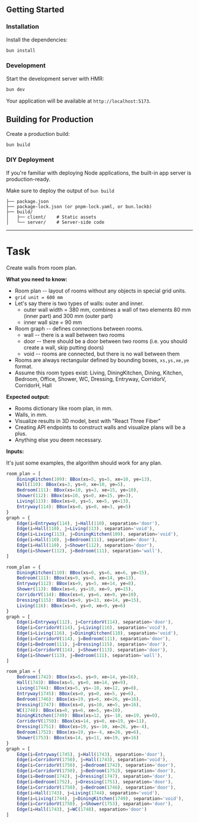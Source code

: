 ## Getting Started

### Installation

Install the dependencies:

```bash
bun install
```

### Development

Start the development server with HMR:

```bash
bun dev
```

Your application will be available at `http://localhost:5173`.

## Building for Production

Create a production build:

```bash
bun build
```

### DIY Deployment

If you're familiar with deploying Node applications, the built-in app server is production-ready.

Make sure to deploy the output of `bun build`

```
├── package.json
├── package-lock.json (or pnpm-lock.yaml, or bun.lockb)
├── build/
│   ├── client/    # Static assets
│   └── server/    # Server-side code
```

---

# Task

Create walls from room plan.

**What you need to know:**

- Room plan -- layout of rooms without any objects in special grid units.
- `grid unit = 600 mm`
- Let's say there is two types of walls: outer and inner.
  - outer wall width = 380 mm, combines a wall of two elements 80 mm (inner part) and 300 mm (outer part)
  - inner wall size = 90 mm
- Room graph -- defines connections between rooms.
  - wall -- there is a wall between two rooms
  - door -- there should be a door between two rooms (i.e. you should create a wall, skip putting doors)
  - void -- rooms are connected, but there is no wall between them
- Rooms are always rectangular defined by bounding boxes, `xs,ys,xe,ye` format.
- Assume this room types exist: Living, DiningKitchen, Dining, Kitchen, Bedroom, Office, Shower, WC, Dressing, Entryway, CorridorV, CorridorH, Hall

**Expected output:**

- Rooms dictionary like room plan, in mm.
- Walls, in mm.
- Visualize results in 3D model, best with "React Three Fiber"
- Creating API endpoints to construct walls and visualize plans will be a plus.
- Anything else you deem necessary.

**Inputs:**

It's just some examples, the algorithm should work for any plan.

```ts
room_plan = [
    DiningKitchen(109): BBox(xs=5, ys=5, xe=10, ye=13),
    Hall(110): BBox(xs=3, ys=0, xe=10, ye=5),
    Bedroom(111): BBox(xs=10, ys=3, xe=15, ye=10),
    Shower(112): BBox(xs=10, ys=0, xe=15, ye=3),
    Living(113): BBox(xs=0, ys=5, xe=5, ye=13),
    Entryway(114): BBox(xs=0, ys=0, xe=3, ye=5)
}
graph = {
    Edge(i=Entryway(114), j=Hall(110), separation='door'),
    Edge(i=Hall(110), j=Living(113), separation='void'),
    Edge(i=Living(113), j=DiningKitchen(109), separation='void'),
    Edge(i=Hall(110), j=Bedroom(111), separation='door'),
    Edge(i=Hall(110), j=Shower(112), separation='door'),
    Edge(i=Shower(112), j=Bedroom(111), separation='wall'),
]
```

```ts
room_plan = {
    DiningKitchen(110): BBox(xs=0, ys=6, xe=6, ye=15),
    Bedroom(111): BBox(xs=9, ys=8, xe=14, ye=13),
    Entryway(112): BBox(xs=9, ys=5, xe=14, ye=8),
    Shower(113): BBox(xs=6, ys=10, xe=9, ye=15),
    CorridorV(114): BBox(xs=6, ys=6, xe=9, ye=10),
    Dressing(115): BBox(xs=9, ys=13, xe=14, ye=15),
    Living(116): BBox(xs=0, ys=0, xe=9, ye=6)
}
graph = [
    Edge(i=Entryway(112), j=CorridorV(114), separation='door'),
    Edge(i=CorridorV(114), j=Living(116), separation='void'),
    Edge(i=Living(116), j=DiningKitchen(110), separation='void'),
    Edge(i=CorridorV(114), j=Bedroom(111), separation='door'),
    Edge(i=Bedroom(111), j=Dressing(115), separation='door'),
    Edge(i=CorridorV(114), j=Shower(113), separation='door'),
    Edge(i=Shower(113), j=Bedroom(111), separation='wall'),
]
```

```ts
room_plan = {
    Bedroom(1742): BBox(xs=5, ys=9, xe=14, ye=16),
    Hall(1743): BBox(xs=5, ys=0, xe=14, ye=9),
    Living(1744): BBox(xs=5, ys=-10, xe=12, ye=0),
    Entryway(1745): BBox(xs=0, ys=0, xe=5, ye=6),
    Bedroom(1746): BBox(xs=19, ys=6, xe=26, ye=16),
    Dressing(1747): BBox(xs=0, ys=10, xe=5, ye=16),
    WC(1748): BBox(xs=0, ys=6, xe=5, ye=10),
    DiningKitchen(1749): BBox(xs=12, ys=-10, xe=19, ye=0),
    CorridorV(1750): BBox(xs=14, ys=0, xe=19, ye=11),
    Dressing(1751): BBox(xs=19, ys=-10, xe=26, ye=-4),
    Bedroom(1752): BBox(xs=19, ys=-4, xe=26, ye=6),
    Shower(1753): BBox(xs=14, ys=11, xe=19, ye=16)
}
graph = [
    Edge(i=Entryway(1745), j=Hall(1743), separation='door'),
    Edge(i=CorridorV(1750), j=Hall(1743), separation='void'),
    Edge(i=CorridorV(1750), j=Bedroom(1742), separation='door'),
    Edge(i=CorridorV(1750), j=Bedroom(1752), separation='door'),
    Edge(i=Bedroom(1742), j=Dressing(1747), separation='door'),
    Edge(i=Bedroom(1752), j=Dressing(1751), separation='door'),
    Edge(i=CorridorV(1750), j=Bedroom(1746), separation='door'),
    Edge(i=Hall(1743), j=Living(1744), separation='void'),
    Edge(i=Living(1744), j=DiningKitchen(1749), separation='void'),
    Edge(i=CorridorV(1750), j=Shower(1753), separation='door'),
    Edge(i=Hall(1743), j=WC(1748), separation='door')
]
```
